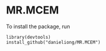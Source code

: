# MR.MCEM

To install the package, run

```
library(devtools)
install_github("danieliong/MR.MCEM")
```
